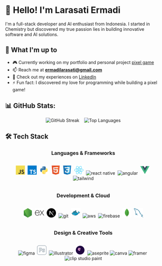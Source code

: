 # 🌻 Hello! I'm Larasati Ermadi

I'm a full-stack developer and AI enthusiast from Indonesia. I started in Chemistry but discovered my true passion lies in building innovative software and AI solutions.

## 🚀 What I'm up to

- 🎮 Currently working on my portfolio and personal project [pixel game](https://demopixelgame-peollines-projects.vercel.app/)
- 📫 Reach me at **ermadilarasati@gmail.com**
- 💼 Check out my experiences on [LinkedIn](http://www.linkedin.com/in/ermadilarasati)
- ⚡ Fun fact: I discovered my love for programming while building a pixel game!


## 📊 GitHub Stats:

<p align="center">  <img src="https://github-readme-streak-stats.herokuapp.com/?user=larasatiermadi&theme=radical&hide_border=true&card_width=450" alt="GitHub Streak" width="495" />  &nbsp;&nbsp;  <img src="https://github-readme-stats.vercel.app/api/top-langs/?username=larasatiermadi&theme=radical&hide_border=true&layout=compact&card_width=445" alt="Top Languages" width="495" /></p>
</p>

## 🛠️ Tech Stack

<div align="center">
  
### Languages & Frameworks
<p style="display: inline-block;">
<img src="https://raw.githubusercontent.com/devicons/devicon/master/icons/javascript/javascript-original.svg" alt="javascript" width="30" height="30"/>&nbsp;
<img src="https://raw.githubusercontent.com/devicons/devicon/master/icons/typescript/typescript-original.svg" alt="typescript" width="30" height="30"/>&nbsp;
<img src="https://raw.githubusercontent.com/devicons/devicon/master/icons/python/python-original.svg" alt="python" width="30" height="30"/>&nbsp;
<img src="https://raw.githubusercontent.com/devicons/devicon/master/icons/html5/html5-original.svg" alt="html5" width="30" height="30"/>&nbsp;
<img src="https://raw.githubusercontent.com/devicons/devicon/master/icons/css3/css3-original.svg" alt="css3" width="30" height="30"/>&nbsp;
<img src="https://raw.githubusercontent.com/devicons/devicon/master/icons/react/react-original.svg" alt="react" width="30" height="30"/>&nbsp;
<img src="https://reactnative.dev/img/header_logo.svg" alt="react native" width="30" height="30"/>&nbsp;
<img src="https://angular.io/assets/images/logos/angular/angular.svg" alt="angular" width="30" height="30"/>&nbsp;
<img src="https://raw.githubusercontent.com/devicons/devicon/master/icons/vuejs/vuejs-original.svg" alt="vue" width="30" height="30"/>&nbsp;
<img src="https://www.vectorlogo.zone/logos/tailwindcss/tailwindcss-icon.svg" alt="tailwind" width="30" height="30"/>
</p>

### Development & Cloud
<p style="display: inline-block;">
<img src="https://raw.githubusercontent.com/devicons/devicon/master/icons/nodejs/nodejs-original.svg" alt="nodejs" width="30" height="30"/>&nbsp;
<img src="https://raw.githubusercontent.com/devicons/devicon/master/icons/express/express-original.svg" alt="express" width="30" height="30"/>&nbsp;
<img src="https://raw.githubusercontent.com/devicons/devicon/master/icons/nextjs/nextjs-original.svg" alt="nextjs" width="30" height="30"/>&nbsp;
<img src="https://www.vectorlogo.zone/logos/git-scm/git-scm-icon.svg" alt="git" width="30" height="30"/>&nbsp;
<img src="https://raw.githubusercontent.com/devicons/devicon/master/icons/docker/docker-original.svg" alt="docker" width="30" height="30"/>&nbsp;
<img src="https://cdn.jsdelivr.net/gh/devicons/devicon/icons/amazonwebservices/amazonwebservices-original-wordmark.svg" alt="aws" width="30" height="30"/>&nbsp;
<img src="https://www.vectorlogo.zone/logos/firebase/firebase-icon.svg" alt="firebase" width="30" height="30"/>&nbsp;
<img src="https://raw.githubusercontent.com/devicons/devicon/master/icons/mongodb/mongodb-original.svg" alt="mongodb" width="30" height="30"/>&nbsp;
<img src="https://raw.githubusercontent.com/devicons/devicon/master/icons/mysql/mysql-original.svg" alt="mysql" width="30" height="30"/>
</p>

### Design & Creative Tools
<p style="display: inline-block;">
<img src="https://www.vectorlogo.zone/logos/figma/figma-icon.svg" alt="figma" width="30" height="30"/>&nbsp;
<img src="https://raw.githubusercontent.com/devicons/devicon/master/icons/photoshop/photoshop-line.svg" alt="photoshop" width="30" height="30"/>&nbsp;
<img src="https://www.vectorlogo.zone/logos/adobe_illustrator/adobe_illustrator-icon.svg" alt="illustrator" width="30" height="30"/>&nbsp;
<img src="https://raw.githubusercontent.com/devicons/devicon/master/icons/aftereffects/aftereffects-original.svg" alt="after effects" width="30" height="30"/>&nbsp;
<img src="https://img.shields.io/badge/Aseprite-FFFFFF?style=for-the-badge&logo=Aseprite&logoColor=#7D929E" alt="aseprite"/>&nbsp;<img src="https://www.vectorlogo.zone/logos/canva/canva-icon.svg" alt="canva" width="30" height="30"/>&nbsp;<img src="https://www.vectorlogo.zone/logos/framer/framer-icon.svg" alt="framer" width="30" height="30"/>&nbsp;<img src="https://img.shields.io/badge/ClipStudioPaint-%23CFD3D3.svg?style=for-the-badge&logo=ClipStudioPaint&logoColor=white" alt="clip studio paint"/>
</p>

</div>
